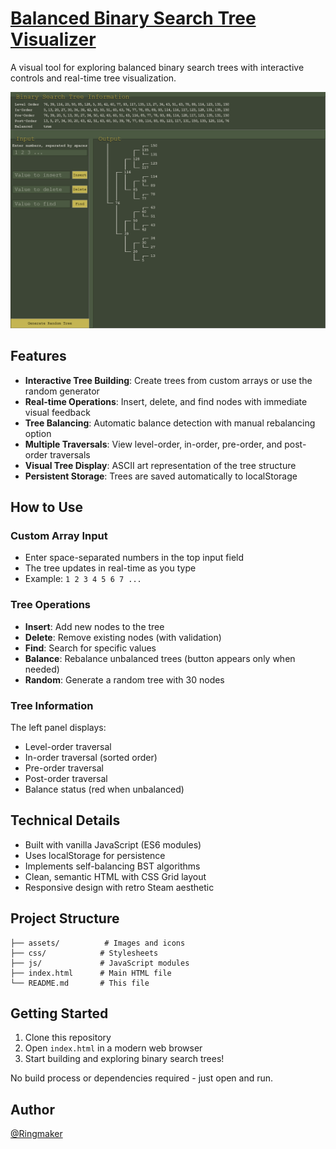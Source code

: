 # [Balanced Binary Search Tree Visualizer](https://cmringmaker.github.io/balanced-BST/)

A visual tool for exploring balanced binary search trees with interactive controls and real-time tree visualization.

![BST Visualizer Screenshot](assets/BST.png)

## Features

- **Interactive Tree Building**: Create trees from custom arrays or use the random generator
- **Real-time Operations**: Insert, delete, and find nodes with immediate visual feedback
- **Tree Balancing**: Automatic balance detection with manual rebalancing option
- **Multiple Traversals**: View level-order, in-order, pre-order, and post-order traversals
- **Visual Tree Display**: ASCII art representation of the tree structure
- **Persistent Storage**: Trees are saved automatically to localStorage

## How to Use

### Custom Array Input

- Enter space-separated numbers in the top input field
- The tree updates in real-time as you type
- Example: `1 2 3 4 5 6 7 ...`

### Tree Operations

- **Insert**: Add new nodes to the tree
- **Delete**: Remove existing nodes (with validation)
- **Find**: Search for specific values
- **Balance**: Rebalance unbalanced trees (button appears only when needed)
- **Random**: Generate a random tree with 30 nodes

### Tree Information

The left panel displays:

- Level-order traversal
- In-order traversal (sorted order)
- Pre-order traversal
- Post-order traversal
- Balance status (red when unbalanced)

## Technical Details

- Built with vanilla JavaScript (ES6 modules)
- Uses localStorage for persistence
- Implements self-balancing BST algorithms
- Clean, semantic HTML with CSS Grid layout
- Responsive design with retro Steam aesthetic

## Project Structure

```
├── assets/          # Images and icons
├── css/            # Stylesheets
├── js/             # JavaScript modules
├── index.html      # Main HTML file
└── README.md       # This file
```

## Getting Started

1. Clone this repository
2. Open `index.html` in a modern web browser
3. Start building and exploring binary search trees!

No build process or dependencies required - just open and run.

## Author

[@Ringmaker](https://github.com/cmRingmaker)
